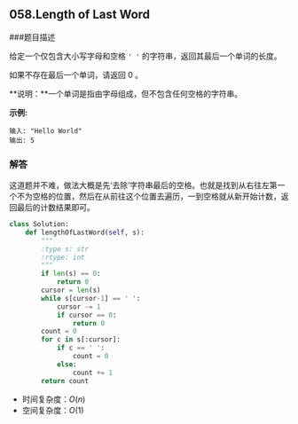 ## 058.Length of Last Word

###题目描述

给定一个仅包含大小写字母和空格 `' '` 的字符串，返回其最后一个单词的长度。

如果不存在最后一个单词，请返回 0 。

**说明：**一个单词是指由字母组成，但不包含任何空格的字符串。

**示例:**

```
输入: "Hello World"
输出: 5
```



### 解答

​	这道题并不难，做法大概是先‘去除’字符串最后的空格。也就是找到从右往左第一个不为空格的位置，然后在从前往这个位置去遍历，一到空格就从新开始计数，返回最后的计数结果即可。

```python
class Solution:
    def lengthOfLastWord(self, s):
        """
        :type s: str
        :rtype: int
        """
        if len(s) == 0:
            return 0
        cursor = len(s)
        while s[cursor-1] == ' ':
            cursor -= 1
            if cursor == 0:
                return 0
        count = 0
        for c in s[:cursor]:
            if c == ' ':
                count = 0
            else:
                count += 1
        return count
```

- 时间复杂度：$O(n)$
- 空间复杂度：$O(1)$ 